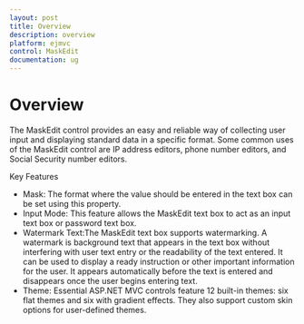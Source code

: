 ```yaml
---
layout: post
title: Overview
description: overview
platform: ejmvc
control: MaskEdit
documentation: ug
---
```


# Overview

The MaskEdit control provides an easy and reliable way of collecting user input and displaying standard data in a specific format. Some common uses of the MaskEdit control are IP address editors, phone number editors, and Social Security number editors.

Key Features

* Mask: The format where the value should be entered in the text box can be set using this property.
* Input Mode: This feature allows the MaskEdit text box to act as an input text box or password text box.
* Watermark Text:The MaskEdit text box supports watermarking. A watermark is background text that appears in the text box without interfering with user text entry or the readability of the text entered. It can be used to display a ready instruction or other important information for the user. It appears automatically before the text is entered and disappears once the user begins entering text.
* Theme: Essential ASP.NET MVC controls feature 12 built-in themes: six flat themes and six with gradient effects. They also support custom skin options for user-defined themes. 
